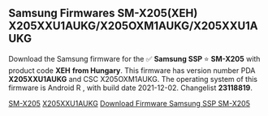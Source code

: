 <h2>Samsung Firmwares SM-X205(XEH) X205XXU1AUKG/X205OXM1AUKG/X205XXU1AUKG</h2>
Download the Samsung firmware for the ✅ <strong>Samsung SSP </strong> ⭐ <strong>SM-X205</strong> with product code <strong>XEH</strong> <strong> from Hungary</strong>. This firmware has version number PDA <strong>X205XXU1AUKG</strong> and CSC X205OXM1AUKG. The operating system of this firmware is Android R , with build date 2021-12-02. Changelist <strong>23118819</strong>.


[SM-X205](https://samfirm.shop/samsung/model/SM-X205)
[X205XXU1AUKG](https://samfirm.shop/samsung/pda/X205XXU1AUKG)
[Download Firmware Samsung SSP SM-X205](https://samfirm.shop/samsung/firmware/480129)
